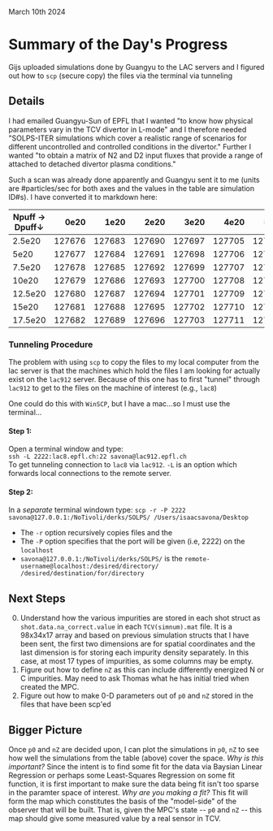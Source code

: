 March 10th 2024

# Summary of the Day's Progress
Gijs uploaded simulations done by Guangyu to the LAC servers and I figured out
how to `scp` (secure copy) the files via the terminal via tunneling

## Details
I had emailed Guangyu-Sun of EPFL that I wanted "to know how physical parameters vary in the TCV divertor in L-mode" and I therefore needed "SOLPS-ITER simulations which cover a realistic range of scenarios for different uncontrolled and controlled conditions in the divertor." Further I wanted "to obtain a matrix of N2 and D2 input fluxes that provide a range of attached to detached divertor plasma conditions."

Such a scan was already done apparently and Guangyu sent it to me (units are #particles/sec for both axes and the values in the table are simulation ID#s). I have converted it to markdown here:

| Npuff → Dpuff↓ |  0e20 |  1e20 |  2e20 |  3e20 |  4e20 |  5e20 |  8e20 | 12e20 |
|-------|-------:|-------:|-------:|-------:|-------:|-------:|-------:|-------:|
| 2.5e20 | 127676 | 127683 | 127690 | 127697 | 127705 | 127712 | 127719 | 127726 |
| 5e20  | 127677 | 127684 | 127691 | 127698 | 127706 | 127713 | 127720 | 127727 |
| 7.5e20 | 127678 | 127685 | 127692 | 127699 | 127707 | 127714 | 127721 | 127728 |
| 10e20 | 127679 | 127686 | 127693 | 127700 | 127708 | 127715 | 127722 | 127729 |
| 12.5e20 | 127680 | 127687 | 127694 | 127701 | 127709 | 127716 | 127723 | 127730 |
| 15e20 | 127681 | 127688 | 127695 | 127702 | 127710 | 127717 | 127724 | 127731 |
| 17.5e20 | 127682 | 127689 | 127696 | 127703 | 127711 | 127718 | 127725 |  |

### Tunneling Procedure
The problem with using `scp` to copy the files to my local computer from the lac server is that the machines which hold the files I am looking for
actually exist on the `lac912` server. Because of this one has to first "tunnel" through `lac912` to get to the files on the machine of interest (e.g., `lac8`) 

One could do this with `WinSCP`, but I have a mac...so I must use the terminal...

#### Step 1:
Open a terminal window and type:  
`ssh -L 2222:lac8.epfl.ch:22 savona@lac912.epfl.ch`  
To get tunneling connection to `lac8` via `lac912`. `-L` is an option which forwards local connections to the remote server.

#### Step 2:
In a *separate* terminal windown type:
`scp -r -P 2222 savona@127.0.0.1:/NoTivoli/derks/SOLPS/ /Users/isaacsavona/Desktop`
- The `-r` option recursively copies files and the
- The `-P` option specifies that the port will be given (i.e, 2222) on the `localhost`
- `savona@127.0.0.1:/NoTivoli/derks/SOLPS/` is the `remote-username@localhost:/desired/directory/ /desired/destination/for/directory`

## Next Steps
0. Understand how the various impurities are stored in each shot struct as `shot.data.na_correct.value` in each `TCV(simnum).mat` file. It is a 98x34x17 array and based on previous simulation structs that I have been sent, the first two dimensions are for spatial coordinates and the last dimension is for storing each impurity density separately. In this case, at most 17 types of impurities, as some columns may be empty.
1. Figure out how to define `nZ` as this can include differently energized N or C impurities. May need to ask Thomas what he has initial tried when created the MPC.
2. Figure out how to make 0-D parameters out of `p0` and `nZ` stored in the files that have been scp'ed

## Bigger Picture
Once `p0` and `nZ` are decided upon, I can plot the simulations in 
`p0`, `nZ` to see how well the simulations from the table (above) cover the space. *Why is this important?* Since the intent is to find some fit for the data via Baysian Linear Regression or perhaps some Least-Squares Regression on some fit function, it is first important to make sure the data being fit isn't too sparse in the paramter space of interest. *Why are you making a fit?* This fit will form the map which constitutes the basis of the "model-side" of the observer that will be built. That is, given the MPC's state -- `p0` and `nZ` -- this map should give some measured value by a real sensor in TCV.